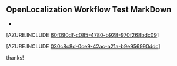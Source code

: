 ## OpenLocalization Workflow Test MarkDown
* 

[AZURE.INCLUDE [60f090df-c085-4780-b928-970f268bdc09](calleeMd1.md)]



[AZURE.INCLUDE [030c8c8d-0ce9-42ac-a21a-b9e956990ddc](calleeMd2.md)]

 
thanks!